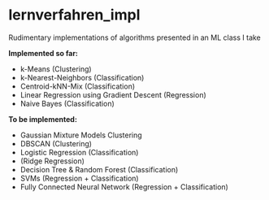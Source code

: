 # lernverfahren_impl
Rudimentary implementations of algorithms presented in an ML class I take

**Implemented so far:**
- k-Means (Clustering)
- k-Nearest-Neighbors (Classification)
- Centroid-kNN-Mix (Classification)
- Linear Regression using Gradient Descent (Regression)
- Naive Bayes (Classification)

**To be implemented:**
- Gaussian Mixture Models Clustering
- DBSCAN (Clustering)
- Logistic Regression (Classification)
- (Ridge Regression)
- Decision Tree & Random Forest (Classification)
- SVMs (Regression + Classification)
- Fully Connected Neural Network (Regression + Classification)
